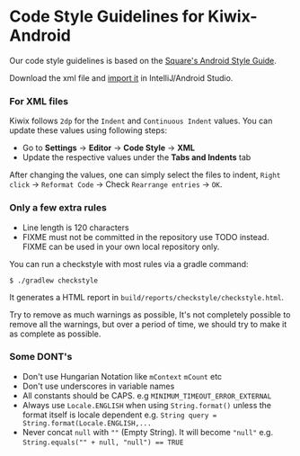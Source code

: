 # Code Style Guidelines for Kiwix-Android

Our code style guidelines is based on the [Square's Android Style Guide](https://github.com/square/java-code-styles/blob/master/configs/codestyles/SquareAndroid.xml).

Download the xml file and [import it](https://user-images.githubusercontent.com/1624385/37678878-9b61b562-2c7f-11e8-9733-d1d593f0aa67.png) in IntelliJ/Android Studio.

### For XML files

Kiwix follows `2dp` for the `Indent` and `Continuous Indent` values. You can update these values using following steps:

- Go to **Settings** -> **Editor** -> **Code Style** -> **XML**
- Update the respective values under the **Tabs and Indents** tab

After changing the values, one can simply select the files to indent, `Right click` -> `Reformat Code` -> Check `Rearrange entries` -> `OK`.

### Only a few extra rules

- Line length is 120 characters
- FIXME must not be committed in the repository use TODO instead. FIXME can be used in your own local repository only.

You can run a checkstyle with most rules via a gradle command:

```
$ ./gradlew checkstyle
```

It generates a HTML report in `build/reports/checkstyle/checkstyle.html`.

Try to remove as much warnings as possible, It's not completely possible to remove all the warnings, but over a period of time, we should try to make it as complete as possible.

### Some **DONT's**

- Don't use Hungarian Notation like `mContext` `mCount` etc
- Don't use underscores in variable names
- All constants should be CAPS. e.g `MINIMUM_TIMEOUT_ERROR_EXTERNAL`
- Always use `Locale.ENGLISH` when using `String.format()` unless the format itself is locale dependent e.g. `String query = String.format(Locale.ENGLISH,...`
- Never concat `null` with `""` (Empty String). It will become `"null"` e.g. `String.equals("" + null, "null") == TRUE`
